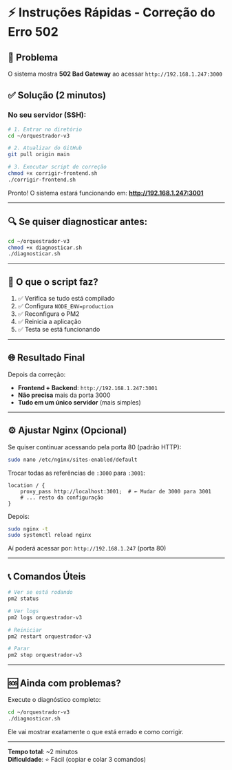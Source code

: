 # ⚡ Instruções Rápidas - Correção do Erro 502

## 🎯 Problema
O sistema mostra **502 Bad Gateway** ao acessar `http://192.168.1.247:3000`

## ✅ Solução (2 minutos)

### No seu servidor (SSH):

```bash
# 1. Entrar no diretório
cd ~/orquestrador-v3

# 2. Atualizar do GitHub
git pull origin main

# 3. Executar script de correção
chmod +x corrigir-frontend.sh
./corrigir-frontend.sh
```

Pronto! O sistema estará funcionando em: **http://192.168.1.247:3001**

---

## 🔍 Se quiser diagnosticar antes:

```bash
cd ~/orquestrador-v3
chmod +x diagnosticar.sh
./diagnosticar.sh
```

---

## 📝 O que o script faz?

1. ✅ Verifica se tudo está compilado
2. ✅ Configura `NODE_ENV=production`
3. ✅ Reconfigura o PM2
4. ✅ Reinicia a aplicação
5. ✅ Testa se está funcionando

---

## 🌐 Resultado Final

Depois da correção:

- **Frontend + Backend**: `http://192.168.1.247:3001`
- **Não precisa** mais da porta 3000
- **Tudo em um único servidor** (mais simples)

---

## ⚙️ Ajustar Nginx (Opcional)

Se quiser continuar acessando pela porta 80 (padrão HTTP):

```bash
sudo nano /etc/nginx/sites-enabled/default
```

Trocar todas as referências de `:3000` para `:3001`:

```nginx
location / {
    proxy_pass http://localhost:3001;  # ← Mudar de 3000 para 3001
    # ... resto da configuração
}
```

Depois:

```bash
sudo nginx -t
sudo systemctl reload nginx
```

Aí poderá acessar por: `http://192.168.1.247` (porta 80)

---

## 📞 Comandos Úteis

```bash
# Ver se está rodando
pm2 status

# Ver logs
pm2 logs orquestrador-v3

# Reiniciar
pm2 restart orquestrador-v3

# Parar
pm2 stop orquestrador-v3
```

---

## 🆘 Ainda com problemas?

Execute o diagnóstico completo:

```bash
cd ~/orquestrador-v3
./diagnosticar.sh
```

Ele vai mostrar exatamente o que está errado e como corrigir.

---

**Tempo total**: ~2 minutos  
**Dificuldade**: ⭐ Fácil (copiar e colar 3 comandos)
